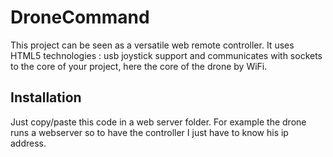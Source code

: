 # DroneCommand

This project can be seen as a versatile web remote controller. It uses HTML5 technologies : usb joystick support and communicates with sockets to the core of your project, here the core of the drone by WiFi.

## Installation

Just copy/paste this code in a web server folder. For example the drone runs a webserver so to have the controller I just have to know his ip address.
